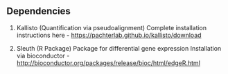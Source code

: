 ## Dependencies

1. Kallisto (Quantification via pseudoalignment)
Complete installation instructions here - https://pachterlab.github.io/kallisto/download

2. Sleuth (R Package)
Package for differential gene expression 
Installation via bioconductor - http://bioconductor.org/packages/release/bioc/html/edgeR.html
